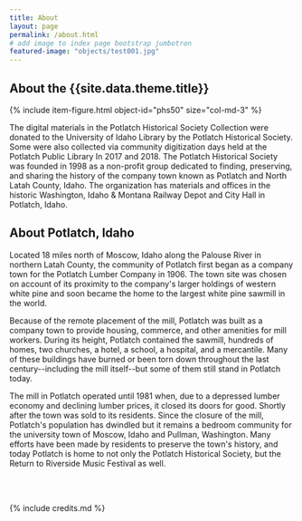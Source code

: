 ```yaml
---
title: About
layout: page
permalink: /about.html
# add image to index page bootstrap jumbotron
featured-image: "objects/test001.jpg"
---
```

## About the {{site.data.theme.title}}
{% include item-figure.html object-id="phs50" size="col-md-3" %}

The digital materials in the Potlatch Historical Society Collection were donated to the University of Idaho Library by the Potlatch Historical Society. Some were also collected via community digitization days held at the Potlatch Public Library In 2017 and 2018. 
The Potlatch Historical Society was founded in 1998 as a non-profit group dedicated to finding, preserving, and sharing the history of the company town known as Potlatch and North Latah County, Idaho. The organization has materials and offices in the historic Washington, Idaho & Montana Railway Depot and City Hall in Potlatch, Idaho. 

## About Potlatch, Idaho

Located 18 miles north of Moscow, Idaho along the Palouse River in northern Latah County, the community of Potlatch first began as a company town for the Potlatch Lumber Company in 1906. The town site was chosen on account of its proximity to the company's larger holdings of western white pine and soon became the home to the largest white pine sawmill in the world. 

Because of the remote placement of the mill, Potlatch was built as a company town to provide housing, commerce, and other amenities for mill workers. During its height, Potlatch contained the sawmill, hundreds of homes, two churches, a hotel, a school, a hospital, and a mercantile. Many of these buildings have burned or been torn down throughout the last century--including the mill itself--but some of them still stand in Potlatch today. 

The mill in Potlatch operated until 1981 when, due to a depressed lumber economy and declining lumber prices, it closed its doors for good. Shortly after the town was sold to its residents. Since the closure of the mill, Potlatch's population has dwindled but it remains a bedroom community for the university town of Moscow, Idaho and Pullman, Washington. Many efforts have been made by residents to preserve the town's history, and today Potlatch is home to not only the Potlatch Historical Society, but the Return to Riverside Music Festival as well. 


<br>

<br>

{% include credits.md %}
